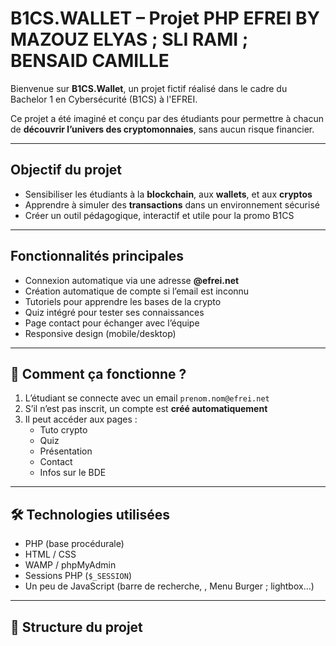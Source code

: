 #  B1CS.WALLET – Projet PHP EFREI BY MAZOUZ ELYAS ; SLI RAMI ; BENSAID CAMILLE

Bienvenue sur **B1CS.Wallet**, un projet fictif réalisé dans le cadre du Bachelor 1 en Cybersécurité (B1CS) à l'EFREI.

Ce projet a été imaginé et conçu par des étudiants pour permettre à chacun de **découvrir l’univers des cryptomonnaies**, sans aucun risque financier.

---

##  Objectif du projet

- Sensibiliser les étudiants à la **blockchain**, aux **wallets**, et aux **cryptos**
- Apprendre à simuler des **transactions** dans un environnement sécurisé
- Créer un outil pédagogique, interactif et utile pour la promo B1CS

---

##  Fonctionnalités principales

-  Connexion automatique via une adresse **@efrei.net**
-  Création automatique de compte si l’email est inconnu
-  Tutoriels pour apprendre les bases de la crypto
-  Quiz intégré pour tester ses connaissances
-  Page contact pour échanger avec l’équipe
-  Responsive design (mobile/desktop)

---

## 🔧 Comment ça fonctionne ?

1. L’étudiant se connecte avec un email `prenom.nom@efrei.net`
2. S’il n’est pas inscrit, un compte est **créé automatiquement**
3. Il peut accéder aux pages :
   - Tuto crypto
   - Quiz
   - Présentation
   - Contact
   - Infos sur le BDE

---

## 🛠 Technologies utilisées

- PHP (base procédurale)
- HTML / CSS
- WAMP / phpMyAdmin
- Sessions PHP (`$_SESSION`)
- Un peu de JavaScript (barre de recherche, , Menu Burger ; lightbox…)

---

## 📁 Structure du projet

